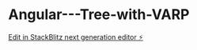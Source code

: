 # Angular---Tree-with-VARP

[Edit in StackBlitz next generation editor ⚡️](https://stackblitz.com/~/github.com/stefanoyoyo/Angular---Tree-with-VARP)